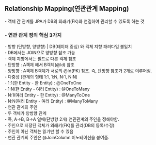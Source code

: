<h2>Relationship Mapping(연관관계 Mapping)</h2>
- 객체 간 관계를 JPA가 DB의 외래키(FK)와 연결하여 관리할 수 있도록 하는 것
<h3>- 연관 관계 정의 핵심 3가지</h3>
- 방향 (단방향, 양방향) | DB(테이터 중심) 와 객체 지향 패러다임 불일치</br>
  - DB에서는 JOIN으로 양방향 참조 가능</br>
  - 객체 지향에서는 필드로 다른 객체 참조</br>
    - 단방향 : A객체 에서 B객체(@Id) 참조</br>
    - 양방향 : A객체 B객체가 서로의 @Id(PK) 참조. 즉, 단방향 참조가 2개로 이루어짐.</br>
- 다중성 (관계의 형태 1:1, 1:N, N:1, N:N)</br>
  - 1:1(한 Entity - 한 Entity) : @OneToOne</br>
  - 1:N(한 Entity - 여러 Entity) : @OneToMany</br>
  - N:1(여러 Entity - 한 Entity) : @ManyToOne</br>
  - N:N(여러 Entity - 여러 Entity) : @ManyToMany</br>
- 연관 관계의 주인</br>
  - 두 객체가 양방향 관계</br>
  - 즉, A->B, B->A 일때(단방향 2개) 연관관계의 주인을 정해야함.</br>
  - 주인으로 지정된 객체가 외래키(FK)를 관리(DB의 등록/수정)</br>
  - 주인이 아닌 객체는 읽기만 할 수 있음</br>
  - 연관 관계의 주인은 @JoinColumn 어노테이션을 붙여줌.</br>

